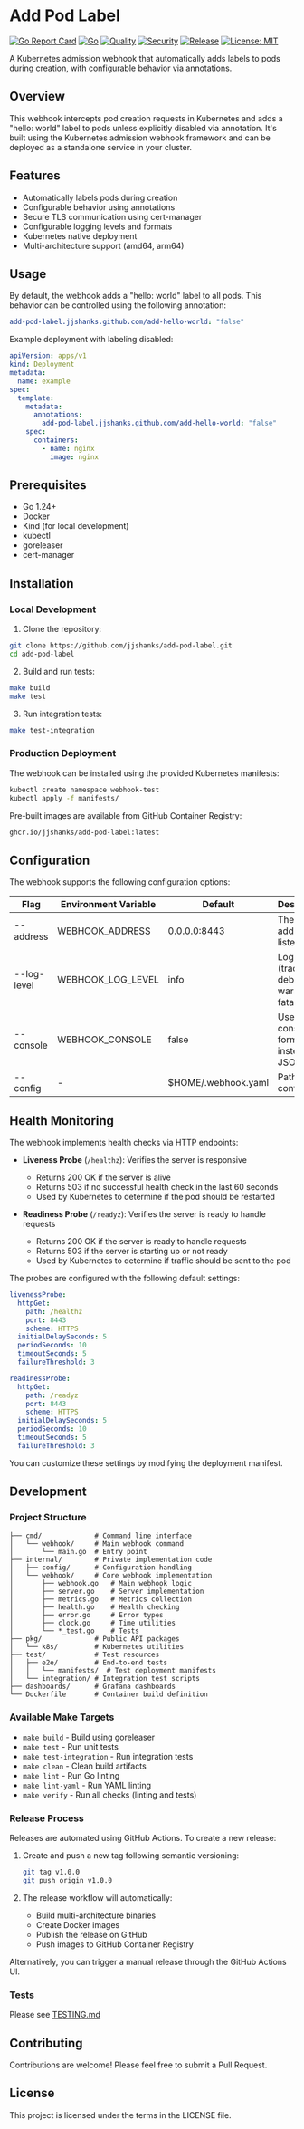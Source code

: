 # Add Pod Label

[![Go Report Card](https://goreportcard.com/badge/github.com/jjshanks/add-pod-label)](https://goreportcard.com/report/github.com/jjshanks/add-pod-label)
[![Go](https://github.com/jjshanks/add-pod-label/workflows/Go/badge.svg)](https://github.com/jjshanks/add-pod-label/actions?query=workflow%3AGo)
[![Quality](https://github.com/jjshanks/add-pod-label/workflows/Quality/badge.svg)](https://github.com/jjshanks/add-pod-label/actions?query=workflow%3AQuality)
[![Security](https://github.com/jjshanks/add-pod-label/workflows/Security/badge.svg)](https://github.com/jjshanks/add-pod-label/actions?query=workflow%3ASecurity)
[![Release](https://github.com/jjshanks/add-pod-label/workflows/Release/badge.svg)](https://github.com/jjshanks/add-pod-label/actions?query=workflow%3ARelease)
[![License: MIT](https://img.shields.io/badge/License-MIT-yellow.svg)](https://opensource.org/licenses/MIT)

A Kubernetes admission webhook that automatically adds labels to pods during creation, with configurable behavior via annotations.

## Overview

This webhook intercepts pod creation requests in Kubernetes and adds a "hello: world" label to pods unless explicitly disabled via annotation. It's built using the Kubernetes admission webhook framework and can be deployed as a standalone service in your cluster.

## Features

- Automatically labels pods during creation
- Configurable behavior using annotations
- Secure TLS communication using cert-manager
- Configurable logging levels and formats
- Kubernetes native deployment
- Multi-architecture support (amd64, arm64)

## Usage

By default, the webhook adds a "hello: world" label to all pods. This behavior can be controlled using the following annotation:

```yaml
add-pod-label.jjshanks.github.com/add-hello-world: "false"
```

Example deployment with labeling disabled:

```yaml
apiVersion: apps/v1
kind: Deployment
metadata:
  name: example
spec:
  template:
    metadata:
      annotations:
        add-pod-label.jjshanks.github.com/add-hello-world: "false"
    spec:
      containers:
        - name: nginx
          image: nginx
```

## Prerequisites

- Go 1.24+
- Docker
- Kind (for local development)
- kubectl
- goreleaser
- cert-manager

## Installation

### Local Development

1. Clone the repository:

```bash
git clone https://github.com/jjshanks/add-pod-label.git
cd add-pod-label
```

2. Build and run tests:

```bash
make build
make test
```

3. Run integration tests:

```bash
make test-integration
```

### Production Deployment

The webhook can be installed using the provided Kubernetes manifests:

```bash
kubectl create namespace webhook-test
kubectl apply -f manifests/
```

Pre-built images are available from GitHub Container Registry:

```bash
ghcr.io/jjshanks/add-pod-label:latest
```

## Configuration

The webhook supports the following configuration options:

| Flag        | Environment Variable | Default             | Description                                               |
| ----------- | -------------------- | ------------------- | --------------------------------------------------------- |
| --address   | WEBHOOK_ADDRESS      | 0.0.0.0:8443        | The address to listen on                                  |
| --log-level | WEBHOOK_LOG_LEVEL    | info                | Log level (trace, debug, info, warn, error, fatal, panic) |
| --console   | WEBHOOK_CONSOLE      | false               | Use console log format instead of JSON                    |
| --config    | -                    | $HOME/.webhook.yaml | Path to config file                                       |

## Health Monitoring

The webhook implements health checks via HTTP endpoints:

- **Liveness Probe** (`/healthz`): Verifies the server is responsive

  - Returns 200 OK if the server is alive
  - Returns 503 if no successful health check in the last 60 seconds
  - Used by Kubernetes to determine if the pod should be restarted

- **Readiness Probe** (`/readyz`): Verifies the server is ready to handle requests
  - Returns 200 OK if the server is ready to handle requests
  - Returns 503 if the server is starting up or not ready
  - Used by Kubernetes to determine if traffic should be sent to the pod

The probes are configured with the following default settings:

```yaml
livenessProbe:
  httpGet:
    path: /healthz
    port: 8443
    scheme: HTTPS
  initialDelaySeconds: 5
  periodSeconds: 10
  timeoutSeconds: 5
  failureThreshold: 3

readinessProbe:
  httpGet:
    path: /readyz
    port: 8443
    scheme: HTTPS
  initialDelaySeconds: 5
  periodSeconds: 10
  timeoutSeconds: 5
  failureThreshold: 3
```

You can customize these settings by modifying the deployment manifest.

## Development

### Project Structure

```
├── cmd/             # Command line interface
│   └── webhook/     # Main webhook command
│       └── main.go  # Entry point
├── internal/        # Private implementation code
│   ├── config/      # Configuration handling
│   └── webhook/     # Core webhook implementation
│       ├── webhook.go   # Main webhook logic
│       ├── server.go    # Server implementation
│       ├── metrics.go   # Metrics collection
│       ├── health.go    # Health checking
│       ├── error.go     # Error types
│       ├── clock.go     # Time utilities
│       └── *_test.go    # Tests
├── pkg/             # Public API packages
│   └── k8s/         # Kubernetes utilities
├── test/            # Test resources
│   ├── e2e/         # End-to-end tests
│   │   └── manifests/  # Test deployment manifests
│   └── integration/ # Integration test scripts
├── dashboards/      # Grafana dashboards
└── Dockerfile       # Container build definition
```

### Available Make Targets

- `make build` - Build using goreleaser
- `make test` - Run unit tests
- `make test-integration` - Run integration tests
- `make clean` - Clean build artifacts
- `make lint` - Run Go linting
- `make lint-yaml` - Run YAML linting
- `make verify` - Run all checks (linting and tests)

### Release Process

Releases are automated using GitHub Actions. To create a new release:

1. Create and push a new tag following semantic versioning:

   ```bash
   git tag v1.0.0
   git push origin v1.0.0
   ```

2. The release workflow will automatically:
   - Build multi-architecture binaries
   - Create Docker images
   - Publish the release on GitHub
   - Push images to GitHub Container Registry

Alternatively, you can trigger a manual release through the GitHub Actions UI.

### Tests

Please see [TESTING.md](TESTING.md)

## Contributing

Contributions are welcome! Please feel free to submit a Pull Request.

## License

This project is licensed under the terms in the LICENSE file.
